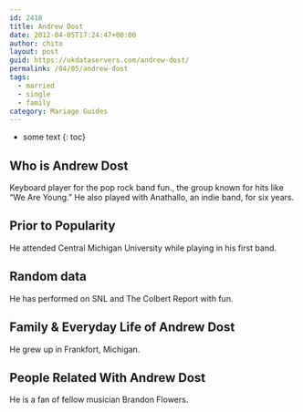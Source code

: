 ```yaml
---
id: 2418
title: Andrew Dost
date: 2012-04-05T17:24:47+00:00
author: chito
layout: post
guid: https://ukdataservers.com/andrew-dost/
permalink: /04/05/andrew-dost  
tags:
  - married
  - single
  - family
category: Mariage Guides
---
```


* some text
{: toc}


## Who is  Andrew Dost
                  
                  
                  
Keyboard player for the pop rock band fun., the group known for hits like &#8220;We Are Young.&#8221; He also played with Anathallo, an indie band, for six years.
                  
                
                
                
## Prior to Popularity 
                  
                  
                  
He attended Central Michigan University while playing in his first band.
                  
                
                
                
## Random data 
                  
                  
                  
He has performed on SNL and The Colbert Report with fun.
                  
                
                
                
## Family & Everyday Life of Andrew Dost
                  
                  
                  
He grew up in Frankfort, Michigan.
                  
                
                
                
## People Related With  Andrew Dost
                  
                  
                  
He is a fan of fellow musician Brandon Flowers.
                  
                
              
            
          
          
          
    
    
  
